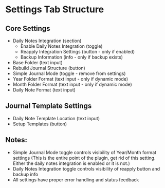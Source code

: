 # Settings Tab Structure

## Core Settings

- Daily Notes Integration (section)
  - Enable Daily Notes Integration (toggle)
  - Reapply Integration Settings (button - only if enabled)
  - Backup Information (info - only if backup exists)
- Base Folder (text input)
- Rebuild Journal Structure (button)
- Simple Journal Mode (toggle - remove from settings)
- Year Folder Format (text input - only if dynamic mode)
- Month Folder Format (text input - only if dynamic mode)
- Daily Note Format (text input)

## Journal Template Settings

- Daily Note Template Location (text input)
- Setup Templates (button)

## Notes:

- Simple Journal Mode toggle controls visibility of Year/Month format settings (This is the entire point of the plugin, get rid of this setting. Either the daily notes integration is enabled or it is not.)
- Daily Notes Integration toggle controls visibility of reapply button and backup info
- All settings have proper error handling and status feedback
